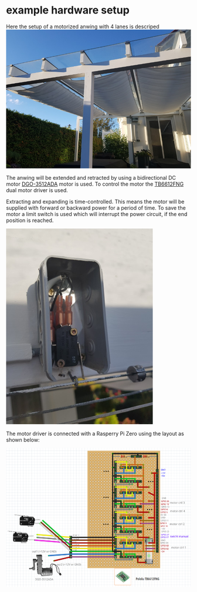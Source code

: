 # example hardware setup

Here the setup of a motorized anwing with 4 lanes is descriped
![anwing picture](anwing_small.jpg)

The anwing will be extended and retracted by using a bidirectional DC motor [DGO-3512ADA](https://www.ebay.co.uk/itm/Gear-Motor-Direct-Current-6-12V-Electric-With-Removable-Crank-DGO-3512ADA-/183375290396) motor is used. 
To control the motor the [TB6612FNG](https://www.pololu.com/product/713) dual motor driver is used. 

Extracting and expanding is time-controlled. This means the motor will be supplied with forward or backward power for a period of time. 
To save the motor a limit switch is used which will interrupt the power circuit, if the end position is reached.
 
![anwing picture](switch_small.jpg)

The motor driver is connected with a Rasperry Pi Zero using the layout as shown below:
 
![circuit board](circuitboard.png)